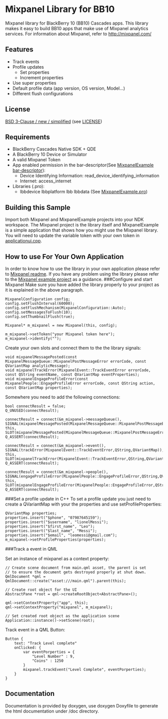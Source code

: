 Mixpanel Library for BB10
===========

Mixpanel library for BlackBerry 10 (BB10) Cascades apps.
This library makes it easy to build BB10 apps that make use of Mixpanel analytics services.
For information about Mixpanel, refer to http://mixpanel.com/

Features
--------------------

+ Track events
+ Profile updates
  +  Set properties
  +  Increment properties
+ Use super properties
+ Default profile data (app version, OS version, Model...)
+ Different flush configurations


License
--------------------
[BSD 3-Clause / new / simplified](http://opensource.org/licenses/BSD-3-Clause) (see [LICENSE](LICENSE))


Requirements
------------
+ BlackBerry Cascades Native SDK + QDE
+ A BlackBerry 10 Device or Simulator
+ A valid Mixpanel Token
+ App enabled permission in the bar-descriptor(See [MixpanelExample bar-descriptor](MixpanelExample/bar-descriptor.xml)): 
  + Device Identifying Information: read_device_identifying_information
  + Internet: access_internet
+ Libraries (.pro): 
  + lbbdevice lbbplatform lbb lbbdata  (See [MixpanelExample.pro](MixpanelExample/MixpanelExample.pro))
	

Building this Sample
--------------------
Import both Mixpanel and MixpanelExample projects into your NDK workspace. The Mixpanel project is the library itself and MixpanelExample is a simple application that shows how you might use the Mixpanel library.
You will need to update the variable token with  your own token in [applicationui.cpp](MixpanelExample/src/applicationui.cpp).


How to use For Your Own Application
-----------------------------------
In order to know how to use the library in your own application please refer to [Mixpanel readme](Mixpanel/readme.txt).
If you have any problem using the library please refer to the [Mixpanel example project](MixpanelExample) as a guidance. 
###Configure and start Mixpanel
Make sure you have added the library properly to your project as it is explained in the above paragraph.

    MixpanelConfiguration config;
    config.setFlushInterval(60000);
    config.setFlushMechanism(MixpanelConfiguration::Auto);
    config.setMessagesToFlush(10);
    config.setThumbnailFlush(true);

    Mixpanel* m_mixpanel = new Mixpanel(this, config);

    m_mixpanel->setToken("your Mixpanel token here");
    m_mixpanel->identify("");

Create your own slots and connect them to the the library signals:

    void mixpanelMessagePosted(const MixpanelMessageQueue::MixpanelPostMessageError errorCode, const QVariantMap analyticMessage);
    void mixpanelTrackError(MixpanelEvent::TrackEventError errorCode, const QString eventName, const QVariantMap eventProperties);
    void mixpanelEngageProfileError(const MixpanelPeople::EngageProfileError errorCode, const QString action, const QVariantMap properties);
	
Somewhere you need to add the following connections:

    bool connectResult = false;
    Q_UNUSED(connectResult);

    connectResult = connect(&m_mixpanel->messageQueue(), SIGNAL(mixpanelMessagePosted(MixpanelMessageQueue::MixpanelPostMessageError,QVariantMap)), this, SLOT(mixpanelMessagePosted(MixpanelMessageQueue::MixpanelPostMessageError,QVariantMap)));
    Q_ASSERT(connectResult);

    connectResult = connect(&m_mixpanel->event(), SIGNAL(trackError(MixpanelEvent::TrackEventError,QString,QVariantMap)), this, SLOT(mixpanelTrackError(MixpanelEvent::TrackEventError,QString,QVariantMap)));
    Q_ASSERT(connectResult);

    connectResult = connect(&m_mixpanel->people(), SIGNAL(engageProfileError(MixpanelPeople::EngageProfileError,QString,QVariantMap)), this, SLOT(mixpanelEngageProfileError(MixpanelPeople::EngageProfileError,QString,QVariantMap)));
    Q_ASSERT(connectResult);


###Set a profile update in C++
To set a profile update you just need to create a QVariantMap with your the properties and use setProfileProperties:
    
    QVariantMap properties;
    properties.insert("$phone", "07987645159");
    properties.insert("$username", "lionelMessi");
    properties.insert("$first_name", "Leo");
    properties.insert("$last_name", "Messi");
    properties.insert("$email", "leomessi@gmail.com");
    m_mixpanel->setProfileProperties(properties);

###Track a event in QML

Set an instance of mixpanel as a context property: 
    
    // Create scene document from main.qml asset, the parent is set
    // to ensure the document gets destroyed properly at shut down.
    QmlDocument *qml = QmlDocument::create("asset:///main.qml").parent(this);

    // Create root object for the UI
    AbstractPane *root = qml->createRootObject<AbstractPane>();

    qml->setContextProperty("app", this);
    qml->setContextProperty("mixpanel", m_mixpanel);

    // Set created root object as the application scene
    Application::instance()->setScene(root);


Track event in a QML Button:

	Button {
		text: "Track Level complete"
		onClicked: {
		    var eventPorperties = {
		        "Level Number" : 9,
		        "Coins" : 1250
		    }
		    mixpanel.trackEvent("Level Complete", eventPorperties);                    
		}
	}


Documentation
-------------
Documentation is provided by doxygen, use doxygen Doxyfile to generate the html documentation under /doc directory.


